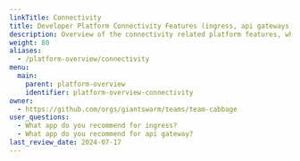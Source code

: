 ```yaml
---
linkTitle: Connectivity
title: Developer Platform Connectivity Features (ingress, api gateways)
description: Overview of the connectivity related platform features, which includes ingress controllers and api gateways.
weight: 80
aliases:
  - /platform-overview/connectivity
menu:
  main:
    parent: platform-overview
    identifier: platform-overview-connectivity
owner:
  - https://github.com/orgs/giantswarm/teams/team-cabbage
user_questions:
  - What app do you recommend for ingress?
  - What app do you recommend for api gateway?
last_review_date: 2024-07-17
---
```

